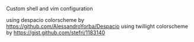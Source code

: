 Custom shell and vim configuration

using despacio colorscheme by https://github.com/AlessandroYorba/Despacio
using twillight colorscheme by https://gist.github.com/stefri/1183140
